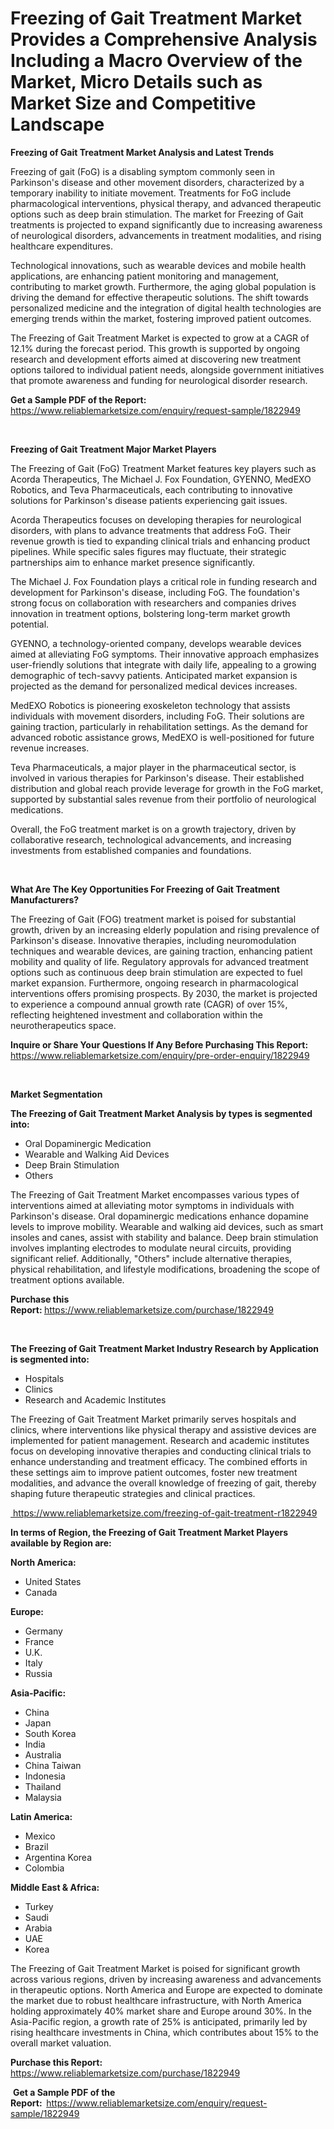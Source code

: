 <p><h1>Freezing of Gait Treatment Market Provides a Comprehensive Analysis Including a Macro Overview of the Market, Micro Details such as Market Size and Competitive Landscape</h1></p><p><strong>Freezing of Gait Treatment Market Analysis and Latest Trends</strong></p>
<p><p>Freezing of gait (FoG) is a disabling symptom commonly seen in Parkinson's disease and other movement disorders, characterized by a temporary inability to initiate movement. Treatments for FoG include pharmacological interventions, physical therapy, and advanced therapeutic options such as deep brain stimulation. The market for Freezing of Gait treatments is projected to expand significantly due to increasing awareness of neurological disorders, advancements in treatment modalities, and rising healthcare expenditures.</p><p>Technological innovations, such as wearable devices and mobile health applications, are enhancing patient monitoring and management, contributing to market growth. Furthermore, the aging global population is driving the demand for effective therapeutic solutions. The shift towards personalized medicine and the integration of digital health technologies are emerging trends within the market, fostering improved patient outcomes.</p><p>The Freezing of Gait Treatment Market is expected to grow at a CAGR of 12.1% during the forecast period. This growth is supported by ongoing research and development efforts aimed at discovering new treatment options tailored to individual patient needs, alongside government initiatives that promote awareness and funding for neurological disorder research.</p></p>
<p><strong>Get a Sample PDF of the Report:&nbsp;</strong> <a href="https://www.reliablemarketsize.com/enquiry/request-sample/1822949?utm_campaign=3127&utm_medium=2&utm_source=Github&utm_content=ia&utm_term=12042025&utm_id=freezing-of-gait-treatment">https://www.reliablemarketsize.com/enquiry/request-sample/1822949</a></p>
<p>&nbsp;</p>
<p><strong>Freezing of Gait Treatment Major Market Players</strong></p>
<p><p>The Freezing of Gait (FoG) Treatment Market features key players such as Acorda Therapeutics, The Michael J. Fox Foundation, GYENNO, MedEXO Robotics, and Teva Pharmaceuticals, each contributing to innovative solutions for Parkinson's disease patients experiencing gait issues.</p><p>Acorda Therapeutics focuses on developing therapies for neurological disorders, with plans to advance treatments that address FoG. Their revenue growth is tied to expanding clinical trials and enhancing product pipelines. While specific sales figures may fluctuate, their strategic partnerships aim to enhance market presence significantly.</p><p>The Michael J. Fox Foundation plays a critical role in funding research and development for Parkinson's disease, including FoG. The foundation's strong focus on collaboration with researchers and companies drives innovation in treatment options, bolstering long-term market growth potential.</p><p>GYENNO, a technology-oriented company, develops wearable devices aimed at alleviating FoG symptoms. Their innovative approach emphasizes user-friendly solutions that integrate with daily life, appealing to a growing demographic of tech-savvy patients. Anticipated market expansion is projected as the demand for personalized medical devices increases.</p><p>MedEXO Robotics is pioneering exoskeleton technology that assists individuals with movement disorders, including FoG. Their solutions are gaining traction, particularly in rehabilitation settings. As the demand for advanced robotic assistance grows, MedEXO is well-positioned for future revenue increases.</p><p>Teva Pharmaceuticals, a major player in the pharmaceutical sector, is involved in various therapies for Parkinson's disease. Their established distribution and global reach provide leverage for growth in the FoG market, supported by substantial sales revenue from their portfolio of neurological medications.</p><p>Overall, the FoG treatment market is on a growth trajectory, driven by collaborative research, technological advancements, and increasing investments from established companies and foundations.</p></p>
<p>&nbsp;</p>
<p><strong>What Are The Key Opportunities For Freezing of Gait Treatment Manufacturers?</strong></p>
<p><p>The Freezing of Gait (FOG) treatment market is poised for substantial growth, driven by an increasing elderly population and rising prevalence of Parkinson's disease. Innovative therapies, including neuromodulation techniques and wearable devices, are gaining traction, enhancing patient mobility and quality of life. Regulatory approvals for advanced treatment options such as continuous deep brain stimulation are expected to fuel market expansion. Furthermore, ongoing research in pharmacological interventions offers promising prospects. By 2030, the market is projected to experience a compound annual growth rate (CAGR) of over 15%, reflecting heightened investment and collaboration within the neurotherapeutics space.</p></p>
<p><strong>Inquire or Share Your Questions If Any Before Purchasing This Report:</strong> <a href="https://www.reliablemarketsize.com/enquiry/pre-order-enquiry/1822949?utm_campaign=3127&utm_medium=2&utm_source=Github&utm_content=ia&utm_term=12042025&utm_id=freezing-of-gait-treatment">https://www.reliablemarketsize.com/enquiry/pre-order-enquiry/1822949</a></p>
<p>&nbsp;</p>
<p><strong>Market Segmentation</strong></p>
<p><strong>The Freezing of Gait Treatment Market Analysis by types is segmented into:</strong></p>
<p><ul><li>Oral Dopaminergic Medication</li><li>Wearable and Walking Aid Devices</li><li>Deep Brain Stimulation</li><li>Others</li></ul></p>
<p><p>The Freezing of Gait Treatment Market encompasses various types of interventions aimed at alleviating motor symptoms in individuals with Parkinson's disease. Oral dopaminergic medications enhance dopamine levels to improve mobility. Wearable and walking aid devices, such as smart insoles and canes, assist with stability and balance. Deep brain stimulation involves implanting electrodes to modulate neural circuits, providing significant relief. Additionally, "Others" include alternative therapies, physical rehabilitation, and lifestyle modifications, broadening the scope of treatment options available.</p></p>
<p><strong>Purchase this Report:&nbsp;</strong><a href="https://www.reliablemarketsize.com/purchase/1822949?utm_campaign=3127&utm_medium=2&utm_source=Github&utm_content=ia&utm_term=12042025&utm_id=freezing-of-gait-treatment">https://www.reliablemarketsize.com/purchase/1822949</a></p>
<p>&nbsp;</p>
<p><strong>The Freezing of Gait Treatment Market Industry Research by Application is segmented into:</strong></p>
<p><ul><li>Hospitals</li><li>Clinics</li><li>Research and Academic Institutes</li></ul></p>
<p><p>The Freezing of Gait Treatment Market primarily serves hospitals and clinics, where interventions like physical therapy and assistive devices are implemented for patient management. Research and academic institutes focus on developing innovative therapies and conducting clinical trials to enhance understanding and treatment efficacy. The combined efforts in these settings aim to improve patient outcomes, foster new treatment modalities, and advance the overall knowledge of freezing of gait, thereby shaping future therapeutic strategies and clinical practices.</p></p>
<p><a href="https://www.reliablemarketsize.com/freezing-of-gait-treatment-r1822949?utm_campaign=3127&utm_medium=2&utm_source=Github&utm_content=ia&utm_term=12042025&utm_id=freezing-of-gait-treatment">&nbsp;https://www.reliablemarketsize.com/freezing-of-gait-treatment-r1822949</a></p>
<p><strong>In terms of Region, the Freezing of Gait Treatment Market Players available by Region are:</strong></p>
<p>
    <p> <strong> North America: </strong>
        <ul>
            <li>United States</li>
            <li>Canada</li>
        </ul>
        </p> 
    <p> <strong> Europe: </strong>
        <ul>
            <li>Germany</li>
            <li>France</li>
            <li>U.K.</li>
            <li>Italy</li>
            <li>Russia</li>
        </ul>
        </p> 
    <p> <strong> Asia-Pacific: </strong>
        <ul>
            <li>China</li>
            <li>Japan</li>
            <li>South Korea</li>
            <li>India</li>
            <li>Australia</li>
            <li>China Taiwan</li>
            <li>Indonesia</li>
            <li>Thailand</li>
            <li>Malaysia</li>
        </ul>
        </p> 
    <p> <strong> Latin America: </strong>
        <ul>
            <li>Mexico</li>
            <li>Brazil</li>
            <li>Argentina Korea</li>
            <li>Colombia</li>
        </ul>
        </p> 
    <p> <strong> Middle East & Africa: </strong>
        <ul>
            <li>Turkey</li>
            <li>Saudi</li>
            <li>Arabia</li>
            <li>UAE</li>
            <li>Korea</li>
        </ul>
    </p>
    </p>
<p><p>The Freezing of Gait Treatment Market is poised for significant growth across various regions, driven by increasing awareness and advancements in therapeutic options. North America and Europe are expected to dominate the market due to robust healthcare infrastructure, with North America holding approximately 40% market share and Europe around 30%. In the Asia-Pacific region, a growth rate of 25% is anticipated, primarily led by rising healthcare investments in China, which contributes about 15% to the overall market valuation.</p></p>
<p><strong>Purchase this Report: </strong><a href="https://www.reliablemarketsize.com/purchase/1822949?utm_campaign=3127&utm_medium=2&utm_source=Github&utm_content=ia&utm_term=12042025&utm_id=freezing-of-gait-treatment">https://www.reliablemarketsize.com/purchase/1822949</a></p>
<p>&nbsp;<strong>Get a Sample PDF of the Report:&nbsp;&nbsp;</strong><a href="https://www.reliablemarketsize.com/enquiry/request-sample/1822949?utm_campaign=3127&utm_medium=2&utm_source=Github&utm_content=ia&utm_term=12042025&utm_id=freezing-of-gait-treatment">https://www.reliablemarketsize.com/enquiry/request-sample/1822949</a></p>
<p><strong></strong></p>
<p><p></p><p></p><p></p></p>